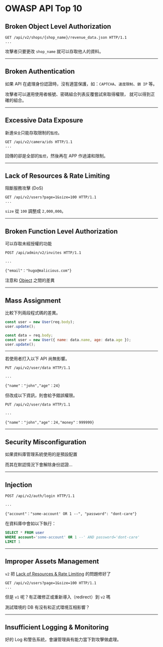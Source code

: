 # OWASP API Top 10

## Broken Object Level Authorization

```text
GET /api/v2/shops/{shop_name}/revenue_data.json HTTP/1.1
...
```

攻擊者只要更改 `shop_name` 就可以存取他人的資料。

---

## Broken Authentication

如果 API 在處理身份認證時，沒有適當保護，如：`CAPTCHA`、`速度限制`、`鎖 IP` 等。

攻擊者可以運用使用者帳號、密碼組合列表反覆嘗試來取得權限， 就可以得到正確的組合。

---

## Excessive Data Exposure

新進`保全`只能存取限制的`監控`。

```text
GET /api/v2/camera/ids HTTP/1.1
...
```

回傳的卻是全部的`監控`，然後再在 APP 作過濾和限制。

---

## Lack of Resources & Rate Limiting

阻斷服務攻擊 (DoS)

```text
GET /api/v2/users?page=1&size=100 HTTP/1.1
...
```

`size` 從 `100` 調整成 `2,000,000`。

---

## Broken Function Level Authorization

可以存取未經授權的功能

```text
POST /api/admin/v2/invites HTTP/1.1

...

{"email"："hugo@malicious.com"}
```

注意和 [Object](#broken-object-level-authorization) 之間的差異

---

## Mass Assignment

比較下列兩段程式碼的差異。

```javascript
const user = new User(req.body);
user.update();
```

```javascript
const data = req.body;
const user = new User({ name: data.name, age: data.age });
user.update();
```

---

若使用者打入以下 API 尚無影響。

```text
PUT /api/v2/user/data HTTP/1.1

...

{"name"："john","age"：24}
```

但改成以下資訊，則會給予錯誤權限。

```text
PUT /api/v2/user/data HTTP/1.1

...

{"name"："john","age"：24,"money"：999999}
```

---

## Security Misconfiguration

如果資料庫管理系統使用的是預設配置

而其在默認情況下會解除身份認證...

---

## Injection

```text
POST /api/v2/auth/login HTTP/1.1

...

{"account"："some-account' OR 1 --", "password": "dont-care"}
```

在資料庫中會如以下執行：

```sql
SELECT * FROM user
WHERE account='some-account' OR 1 --' AND password='dont-care'
LIMIT 1
```

---

## Improper Assets Management

`v2` 把 [Lack of Resources & Rate Limiting](#lack-of-resources-rate-limiting) 的問題修好了

```text
GET /api/v2/users?page=1&size=100 HTTP/1.1
...
```

但是 `v1` 呢？有正確修正或重新導入（redirect）到 `v2` 嗎

測試環境的 DB 有沒有和正式環境互相影響？

---

## Insufficient Logging & Monitoring

好的 Log 和警告系統，會讓管理員有能力當下對攻擊做處理。
